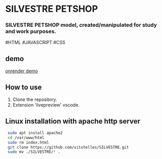# SILVESTRE PETSHOP

### SILVESTRE PETSHOP model, created/manipulated for study and work purposes.

#HTML
#JAVASCRIPT
#CSS

## demo 

[onrender demo](https://silvestre.onrender.com)

## How to use

1. Clone the repository.
2. Extension 'livepreview' vscode.


## Linux installation with apache http server
```bash
 sudo apt install apache2
 cd /var/www/html
 sudo rm index.html
 git clone https://github.com/vitutelles/SILVESTRE.git
 sudo mv ./SILVESTRE/* .
```
